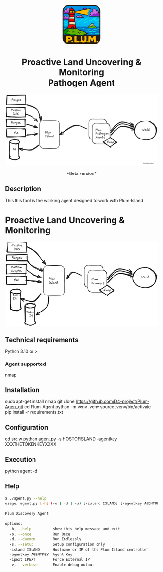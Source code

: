 <div align="center">
  <img alt="d4-Plum-Island" src="https://raw.githubusercontent.com/D4-project/Plum-Island/master/documentation/media/plum_logo.png"   style="width:25%;" />

<h1> Proactive Land Uncovering & Monitoring<br>Pathogen Agent</h1>
  <img alt="d4-Plum-Island" src="https://raw.githubusercontent.com/D4-project/Plum-Island/master/documentation/media/plum_overview.png" />
</div>
<p>
<center>
*Beta version*
</center>
</p>

## Description
This this tool is the working agent designed to work with Plum-Island

# Proactive Land Uncovering & Monitoring 
<p align="center">
  <img alt="d4-Plum-Island" src="https://raw.githubusercontent.com/D4-project/Plum-Island/master/documentation/media/plum-overview.png" />
</p>


## Technical requirements
Python 3.10 or >
### Agent supported
nmap

## Installation

sudo apt-get install nmap
git clone https://github.com/D4-project/Plum-Agent.git
cd Plum-Agent
python -m venv .venv
source .venv/bin/activate
pip install -r requirements.txt

## Configuration
cd src:w
python agent.py -s HOSTOFISLAND -agentkey XXXTHETOKENKEYXXXX

## Execution
python agent -d

## Help
```bash
$ ./agent.py --help
usage: agent.py [-h] (-o | -d | -s) [-island ISLAND] [-agentkey AGENTKEY] [-ipext IPEXT] [-v]

Plum Discovery Agent

options:
  -h, --help          show this help message and exit
  -o, --once          Run Once
  -d, --daemon        Run Endlessly
  -s, --setup         Setup configuration only
  -island ISLAND      Hostname or IP of the Plum Island controller
  -agentkey AGENTKEY  Agent Key
  -ipext IPEXT        Force External IP
  -v, --verbose       Enable debug output
```
